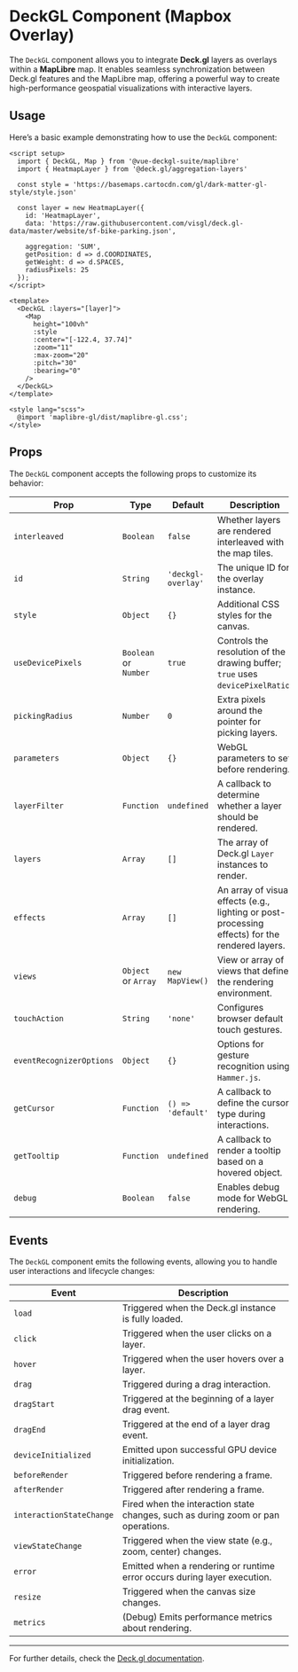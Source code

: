 <script setup>
import { DeckGL, Map } from '@vue-deckgl-suite/maplibre';
import { HeatmapLayer } from '@deck.gl/aggregation-layers';
import 'maplibre-gl/dist/maplibre-gl.css';

const style = 'https://basemaps.cartocdn.com/gl/dark-matter-gl-style/style.json'

const layer = new HeatmapLayer({
  id: 'HeatmapLayer',
  data: 'https://raw.githubusercontent.com/visgl/deck.gl-data/master/website/sf-bike-parking.json',

  aggregation: 'SUM',
  getPosition: d => d.COORDINATES,
  getWeight: d => d.SPACES,
  radiusPixels: 25
});
</script>

# DeckGL Component (Mapbox Overlay)

The `DeckGL` component allows you to integrate **Deck.gl** layers as overlays within a **MapLibre** map. It enables seamless synchronization between Deck.gl features and the MapLibre map, offering a powerful way to create high-performance geospatial visualizations with interactive layers.


## Usage

Here’s a basic example demonstrating how to use the `DeckGL` component:

```vue
<script setup>
  import { DeckGL, Map } from '@vue-deckgl-suite/maplibre'
  import { HeatmapLayer } from '@deck.gl/aggregation-layers'

  const style = 'https://basemaps.cartocdn.com/gl/dark-matter-gl-style/style.json'

  const layer = new HeatmapLayer({
    id: 'HeatmapLayer',
    data: 'https://raw.githubusercontent.com/visgl/deck.gl-data/master/website/sf-bike-parking.json',

    aggregation: 'SUM',
    getPosition: d => d.COORDINATES,
    getWeight: d => d.SPACES,
    radiusPixels: 25
  });
</script>

<template>
  <DeckGL :layers="[layer]">
    <Map
      height="100vh"
      :style
      :center="[-122.4, 37.74]"
      :zoom="11"
      :max-zoom="20"
      :pitch="30"
      :bearing="0"
    />
  </DeckGL>
</template>

<style lang="scss">
  @import 'maplibre-gl/dist/maplibre-gl.css';
</style>

```
<ClientOnly>
  <DeckGL :layers="[layer]" :get-tooltip="({ object }) => object && object.name">
    <Map
      height="400px"
      :style
      :center="[-122.4, 37.74]"
      :zoom="11"
      :max-zoom="20"
      :pitch="30"
      :bearing="0"
    />
  </DeckGL>
</ClientOnly>

## Props

The `DeckGL` component accepts the following props to customize its behavior:

| Prop                 | Type                        | Default                  | Description                                                                                      |
|----------------------|-----------------------------|--------------------------|--------------------------------------------------------------------------------------------------|
| `interleaved`        | `Boolean`                  | `false`                  | Whether layers are rendered interleaved with the map tiles.                                      |
| `id`                 | `String`                   | `'deckgl-overlay'`       | The unique ID for the overlay instance.                                                         |
| `style`              | `Object`                   | `{}`                     | Additional CSS styles for the canvas.                                                           |
| `useDevicePixels`    | `Boolean` or `Number`      | `true`                   | Controls the resolution of the drawing buffer; `true` uses `devicePixelRatio`.                  |
| `pickingRadius`      | `Number`                   | `0`                      | Extra pixels around the pointer for picking layers.                                             |
| `parameters`         | `Object`                   | `{}`                     | WebGL parameters to set before rendering.                                                       |
| `layerFilter`        | `Function`                 | `undefined`              | A callback to determine whether a layer should be rendered.                                      |
| `layers`             | `Array`                    | `[]`                     | The array of Deck.gl `Layer` instances to render.                                                |
| `effects`            | `Array`                    | `[]`                     | An array of visual effects (e.g., lighting or post-processing effects) for the rendered layers. |
| `views`              | `Object` or `Array`        | `new MapView()`          | View or array of views that define the rendering environment.                                    |
| `touchAction`        | `String`                   | `'none'`                 | Configures browser default touch gestures.                                                      |
| `eventRecognizerOptions` | `Object`                | `{}`                     | Options for gesture recognition using `Hammer.js`.                                              |
| `getCursor`          | `Function`                 | `() => 'default'`        | A callback to define the cursor type during interactions.                                        |
| `getTooltip`         | `Function`                 | `undefined`              | A callback to render a tooltip based on a hovered object.                                        |
| `debug`              | `Boolean`                  | `false`                  | Enables debug mode for WebGL rendering.                                                         |


## Events

The `DeckGL` component emits the following events, allowing you to handle user interactions and lifecycle changes:

| Event                     | Description                                                                             |
|---------------------------|-----------------------------------------------------------------------------------------|
| `load`                    | Triggered when the Deck.gl instance is fully loaded.                                    |
| `click`                   | Triggered when the user clicks on a layer.                                              |
| `hover`                   | Triggered when the user hovers over a layer.                                            |
| `drag`                    | Triggered during a drag interaction.                                                    |
| `dragStart`               | Triggered at the beginning of a layer drag event.                                       |
| `dragEnd`                 | Triggered at the end of a layer drag event.                                             |
| `deviceInitialized`       | Emitted upon successful GPU device initialization.                                       |
| `beforeRender`            | Triggered before rendering a frame.                                                     |
| `afterRender`             | Triggered after rendering a frame.                                                      |
| `interactionStateChange`  | Fired when the interaction state changes, such as during zoom or pan operations.         |
| `viewStateChange`         | Triggered when the view state (e.g., zoom, center) changes.                              |
| `error`                   | Emitted when a rendering or runtime error occurs during layer execution.                 |
| `resize`                  | Triggered when the canvas size changes.                                                 |
| `metrics`                 | (Debug) Emits performance metrics about rendering.                                       |

---

For further details, check the [Deck.gl documentation](https://deck.gl/docs/api-reference/mapbox/mapbox-overlay).